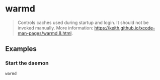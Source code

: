 # warmd

> Controls caches used during startup and login. It should not be invoked manually. More information: <https://keith.github.io/xcode-man-pages/warmd.8.html>.

## Examples

### Start the daemon

```bash
warmd
```
